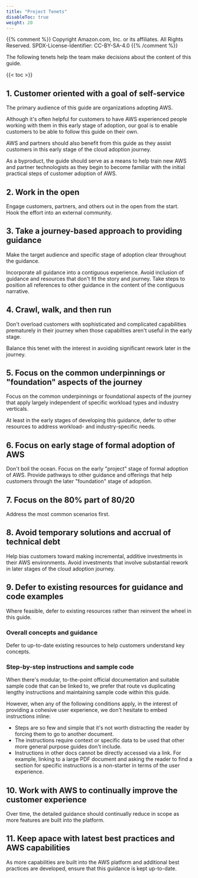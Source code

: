 ```yaml
---
title: "Project Tenets"
disableToc: true
weight: 20
---
```


{{% comment %}}
Copyright Amazon.com, Inc. or its affiliates. All Rights Reserved.
SPDX-License-Identifier: CC-BY-SA-4.0
{{% /comment %}}

The following tenets help the team make decisions about the content of this guide.

{{< toc >}}

## 1. Customer oriented with a goal of self-service

The primary audience of this guide are organizations adopting AWS.

Although it's often helpful for customers to have AWS experienced people working with them in this early stage of adoption, our goal is to enable customers to be able to follow this guide on their own.

AWS and partners should also benefit from this guide as they assist customers in this early stage of the cloud adoption journey. 

As a byproduct, the guide should serve as a means to help train new AWS and partner technologists as they begin to become familiar with the initial practical steps of customer adoption of AWS. 

## 2. Work in the open

Engage customers, partners, and others out in the open from the start.  Hook the effort into an external community.

## 3. Take a journey-based approach to providing guidance

Make the target audience and specific stage of adoption clear throughout the guidance.

Incorporate all guidance into a contiguous experience. Avoid inclusion of guidance and resources that don't fit the story and journey.  Take steps to position all references to other guidance in the content of the contiguous narrative.

## 4. Crawl, walk, and then run

Don't overload customers with sophisticated and complicated capabilities prematurely in their journey when those capabilties aren't useful in the early stage.

Balance this tenet with the interest in avoiding significant rework later in the journey.

## 5. Focus on the common underpinnings or "foundation" aspects of the journey

Focus on the common underpinnings or foundational aspects of the journey that apply largely independent of specific workload types and industry verticals.

At least in the early stages of developing this guidance, defer to other resources to address workload- and industry-specific needs.

## 6. Focus on early stage of formal adoption of AWS

Don't boil the ocean. Focus on the early "project" stage of formal adoption of AWS. Provide pathways to other guidance and offerings that help customers through the later "foundation" stage of adoption.

## 7. Focus on the 80% part of 80/20

Address the most common scenarios first.

## 8. Avoid temporary solutions and accrual of technical debt

Help bias customers toward making incremental, additive investments in their AWS environments. Avoid investments that involve substantial rework in later stages of the cloud adoption journey.

## 9. Defer to existing resources for guidance and code examples

Where feasible, defer to existing resources rather than reinvent the wheel in this guide.

### Overall concepts and guidance

Defer to up-to-date existing resources to help customers understand key concepts.

### Step-by-step instructions and sample code

When there's modular, to-the-point official documentation and suitable sample code that can be linked to, we prefer that route vs duplicating lengthy instructions and maintaining sample code within this guide.

However, when any of the following conditions apply, in the interest of providing a cohesive user experience, we don't hesitate to embed instructions inline:

* Steps are so few and simple that it's not worth distracting the reader by forcing them to go to another document.
* The instructions require context or specific data to be used that other more general purpose guides don't include.
* Instructions in other docs cannot be directly accessed via a link. For example, linking to a large PDF document and asking the reader to find a section for specific instructions is a non-starter in terms of the user experience.

## 10. Work with AWS to continually improve the customer experience

Over time, the detailed guidance should continually reduce in scope as more features are built into the platform.

## 11. Keep apace with latest best practices and AWS capabilities

As more capabilities are built into the AWS platform and additional best practices are developed, ensure that this guidance is kept up-to-date.
